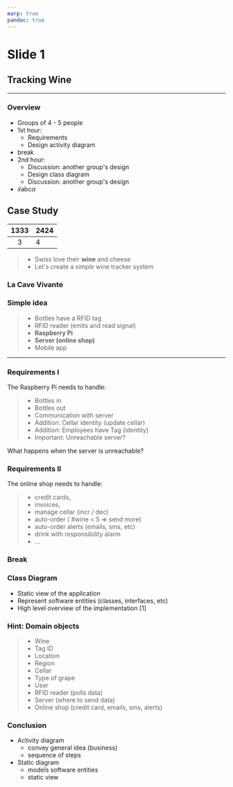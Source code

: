 ```yaml
---
marp: true
pandoc: true
---
```


<!-- _class: lead -->
# Slide 1
## Tracking Wine
---
### Overview

- Groups of 4 - 5 people
- 1st hour:
    - Requirements
    - Design activity diagram
- break
- 2nd hour:
    - Discussion: another group's design
    - Design class diagram
    - Discussion: another group's design
- $\hat{x}\text{abc}\alpha$

## Case Study
|1333|2424|
|:-:|:-|
|3|4| 

>- Swiss love their **wine** and cheese
>- Let's create a *simple* wine tracker system


### La Cave Vivante
<Youtube id="IsaW8wF2hbg" />

### Simple idea

>- Bottles have a RFID tag
>- RFID reader (emits and read signal)
>- **Raspberry Pi**
>- **Server (online shop)**
>- Mobile app

---
### Requirements I

The Raspberry Pi needs to handle:

>- Bottles in
>- Bottles out
>- Communication with server
>- Addition: Cellar identity (update cellar)
>- Addition: Employees have Tag (identity)
>- Important: Unreachable server?

<div class="notes">
  What happens when the server is unreachable?
</div>

### Requirements II

The online shop needs to handle:

>- credit cards,
>- invoices,
>- manage cellar (incr / dec)
>- auto-order ( #wine < 5 => send more)
>- auto-order alerts (emails, sms, etc)
>- drink with responsibility alarm
>- ...

### Break

### Class Diagram

- Static view of the application
- Represent software entities (classes, interfaces, etc)
- High level overview of the implementation [1]


### Hint: Domain objects

>- Wine
>- Tag ID
>- Location
>- Region
>- Cellar
>- Type of grape
>- User
>- RFID reader (polls data)
>- Server (where to send data)
>- Online shop (credit card, emails, sms, alerts)

### Conclusion

- Activity diagram
    - convey general idea (business)
    - sequence of steps
- Static diagram
    - models software entities
    - static view